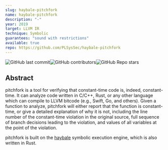 ```yaml
---
slug: haybale-pitchfork
name: haybale-pitchfork
description: "-"
year: 2019
target: LLVM IR
technique: Symbolic
guarantees: "sound with restrictions"
available: true
repo: https://github.com/PLSysSec/haybale-pitchfork
---
```


![GitHub last commit](https://img.shields.io/github/last-commit/PLSysSec/haybale-pitchfork)![GitHub contributors](https://img.shields.io/github/contributors/PLSysSec/haybale-pitchfork)![GitHub Repo stars](https://img.shields.io/github/stars/PLSysSec/haybale-pitchfork)

## Abstract

pitchfork is a tool for verifying that constant-time code is, indeed, constant-time. It can analyze code written in C/C++, Rust, or any other language which can compile to LLVM bitcode (e.g., Swift, Go, and others). Given a function to analyze, pitchfork will either report that the function is constant-time, or give a detailed explanation of why it is not, including the line number of the constant-time violation in the original source, full sequence of branch decisions leading to the violation, and values of all variables at the point of the violation.

pitchfork is built on the [haybale](https://github.com/PLSysSec/haybale) symbolic execution engine, which is also written in Rust.